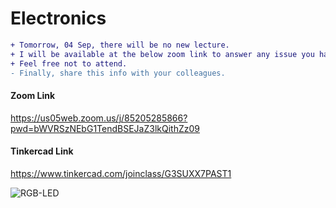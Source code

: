 # Electronics

```diff
+ Tomorrow, 04 Sep, there will be no new lecture. 
+ I will be available at the below zoom link to answer any issue you have.
+ Feel free not to attend.
- Finally, share this info with your colleagues. 
```

#### Zoom Link
https://us05web.zoom.us/j/85205285866?pwd=bWVRSzNEbG1TendBSEJaZ3lkQithZz09

#### Tinkercad Link
https://www.tinkercad.com/joinclass/G3SUXX7PAST1

![RGB-LED](https://user-images.githubusercontent.com/92329466/187079619-c4810076-f642-4487-a9b5-ce779957fd58.png)

<!--
```diff
+ Tomorrow, 28 Aug, we will work online at the below Zoom Link. 
- Please attend using a laptop/PC (not a mobile).
@@ There will be online questions you have to solve. @@
+ The questions include using what we did with the below Tinkercad Link. 
- All who want to attend the Midterm exam should attend Tomorrow.
@@ Finally, share this info with your colleagues. @@
```
-->

<!--
```diff
- Today, we will have a normal lecture online at the below Zoom Link. 
- The midterm will be postponed.
```
-->


<!--
```diff
- Please write an answer to every question in the final exam, even if you are just 0.1% confident in your answer. 
+ If you see this message, please share it with all your colleagues. 
+ I wish all of you success in the final exam, and I hope we reach a success rate of 100% in the course, Insha Allah.
```
The course content is ended with the RGB LED.
-->
 
<!-- The course content is ended with the RGB LED. -->

<!-- 
- Tomorrow's Lecture on Sunday, 15 May, will be online due to the PGIC-2 conference held at the faculty.
- The exact time will be announced soon.
- Please share with your group. 
-->

<!-- ![4](https://user-images.githubusercontent.com/92329466/167265616-ea921d52-094c-4fa8-9888-f8c1fcea7211.png) -->
